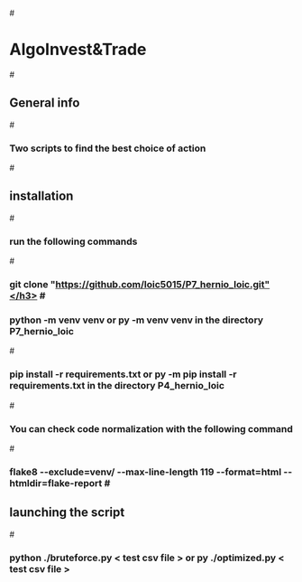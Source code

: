 #<h1>AlgoInvest&Trade</h1>

#<h2> General info </h2>
#<h3>Two scripts to find the best choice of action</h3>
#<h2>installation</h2>
#<h3>run the following commands</h3>
#<h3>git clone "https://github.com/loic5015/P7_hernio_loic.git"</h3>
#<h3>python -m venv venv or py -m venv venv in the directory P7_hernio_loic</h3>
#<h3>pip install -r requirements.txt or py -m pip install -r requirements.txt in the directory P4_hernio_loic</h3>
#<h3>You can check code normalization with the following command</h3>
#<h3>flake8 --exclude=venv/ --max-line-length 119 --format=html --htmldir=flake-report
#<h2>launching the script</h2>
#<h3>python ./bruteforce.py < test csv file > or py ./optimized.py < test csv file > 
